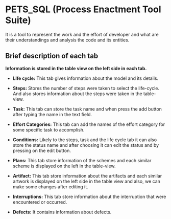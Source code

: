 # PETS_SQL (Process Enactment Tool Suite)

It is a tool to represent the work and the effort of developer and what are their understandings and analysis the code and its entities.

## Brief description of each tab
**Information is stored in the table view on the left side in each tab.**

* **Life cycle:** This tab gives information about the model and its details.

* **Steps:** Stores the number of steps were taken to select the life-cycle. And also stores information about the steps were taken in the table-view.

* **Task:** This tab can store the task name and when press the add button after typing the name in the text field.

* **Effort Categories:** This tab can add the names of the effort category for some specific task to accomplish.

* **Conditions:** Likely to the steps, task and the life cycle tab it can also store the status name and after choosing it can edit the status and by pressing on the edit button.

* **Plans:** This tab store information of the schemes and each similar scheme is displayed on the left in the table-view.

* **Artifact:** This tab store information about the artifacts and each similar artwork is displayed on the left side in the table view and also, we can make some changes after editing it.

* **Interruptions:** This tab store information about the interruption that were encountered or occurred.

* **Defects:** It contains information about defects.
